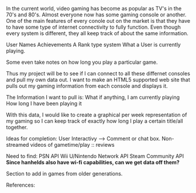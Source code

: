 In the current world, video gaming has become as popular as TV's in the 70's and 80's. 
Almost everyone now has some gaming console or another.
One of the main features of every conole out on the market is that they have to
have some type of internet connectivity to fully function.
Even though every system is different, they all keep track of about the same information.

User Names
Achievements
A Rank type system
What a User is currently playing.

Some even take notes on how long you play a particular game.

Thus my project will be to see if I can connect to all these differnet consoles and pull my own data out.
I want to make an HTML5 supported web site that pulls out my gaming information from each console and displays it.

The Information I want to pull is:
What if anything, I am currently playing
How long I have been playing it

With this data, I would like to create a graphical per week representation of my gaming so I can keep track of exactly how long
I play a certain title/all together.

Ideas for completion:
    User Interactivy --> Comment or chat box.
    Non-streamed videos of gametime/play :: reviews

Need to find:
    PSN API
    Wii U/Nintendo Network API
    Steam Community API
    **Since hanhelds also have wi-fi capabilities, can we get data off them?**

Section to add in games from older generations.

References:
